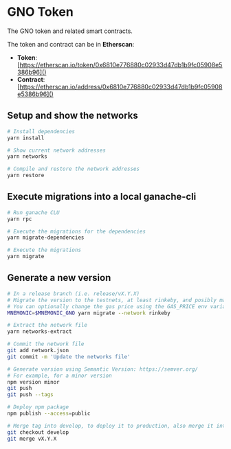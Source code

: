 # GNO Token
The GNO token and related smart contracts.

The token and contract can be in **Etherscan**:
* **Token**: [https://etherscan.io/token/0x6810e776880c02933d47db1b9fc05908e5386b96]()
* **Contract**: [https://etherscan.io/address/0x6810e776880c02933d47db1b9fc05908e5386b96]()

## Setup and show the networks
```bash
# Install dependencies
yarn install

# Show current network addresses
yarn networks

# Compile and restore the network addresses
yarn restore
```

## Execute migrations into a local ganache-cli
```bash
# Run ganache CLU
yarn rpc

# Execute the migrations for the dependencies
yarn migrate-dependencies

# Execute the migrations
yarn migrate
```

## Generate a new version
```bash
# In a release branch (i.e. release/vX.Y.X)
# Migrate the version to the testnets, at least rinkeby, and posibly mainnet
# You can optionally change the gas price using the GAS_PRICE env variable
MNEMONIC=$MNEMONIC_GNO yarn migrate --network rinkeby

# Extract the network file
yarn networks-extract

# Commit the network file
git add network.json
git commit -m 'Update the networks file'

# Generate version using Semantic Version: https://semver.org/
# For example, for a minor version
npm version minor
git push
git push --tags

# Deploy npm package
npm publish --access=public

# Merge tag into develop, to deploy it to production, also merge it into master
git checkout develop
git merge vX.Y.X
```
